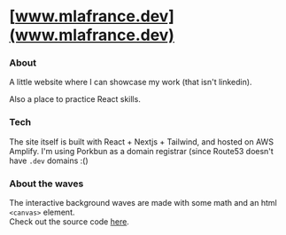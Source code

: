 # [www.mlafrance.dev](www.mlafrance.dev)

### About

A little website where I can showcase my work (that isn't linkedin).

Also a place to practice React skills.


### Tech
The site itself is built with React + Nextjs + Tailwind, and hosted on AWS Amplify. I'm using Porkbun as a domain registrar (since Route53 doesn't have `.dev` domains :() 

### About the waves
The interactive background waves are made with some math and an html `<canvas>` element. <br />
Check out the source code [here](./public/(components)/BackgroundWaves.jsx).
